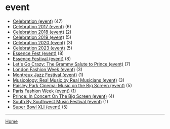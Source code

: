 # event

  * [Celebration (event)](../event/celebration/index.md) (47)
  * [Celebration 2017 (event)](../event/celebration-2017/index.md) (6)
  * [Celebration 2018 (event)](../event/celebration-2018/index.md) (2)
  * [Celebration 2019 (event)](../event/celebration-2019/index.md) (5)
  * [Celebration 2020 (event)](../event/celebration-2020/index.md) (3)
  * [Celebration 2023 (event)](../event/celebration-2023/index.md) (5)
  * [Essence Fest (event)](../event/essence-fest/index.md) (8)
  * [Essence Festival (event)](../event/essence-festival/index.md) (8)
  * [Let's Go Crazy: The Grammy Salute to Prince (event)](../event/let-s-go-crazy-the-grammy-salute-to-prince/index.md) (7)
  * [London Fashion Week (event)](../event/london-fashion-week/index.md) (3)
  * [Montreux Jazz Festival (event)](../event/montreux-jazz-festival/index.md) (1)
  * [Musicology: Real Music by Real Musicians (event)](../event/musicology-real-music-by-real-musicians/index.md) (3)
  * [Paisley Park Cinema: Music on the Big Screen (event)](../event/paisley-park-cinema-music-on-the-big-screen/index.md) (5)
  * [Paris Fashion Week (event)](../event/paris-fashion-week/index.md) (1)
  * [Prince: In Concert On The Big Screen (event)](../event/prince-in-concert-on-the-big-screen/index.md) (4)
  * [South By Southwest Music Festival (event)](../event/south-by-southwest-music-festival/index.md) (1)
  * [Super Bowl XLI (event)](../event/super-bowl-xli/index.md) (5)

----

[Home](../index.md)
